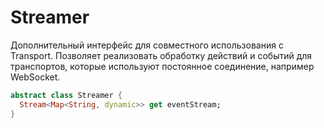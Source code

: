# Streamer

Дополнительный интерфейс для совместного использования с Transport. Позволяет реализовать обработку действий и событий для транспортов, которые используют постоянное соединение, например WebSocket.

```dart
abstract class Streamer {
  Stream<Map<String, dynamic>> get eventStream;
}
```